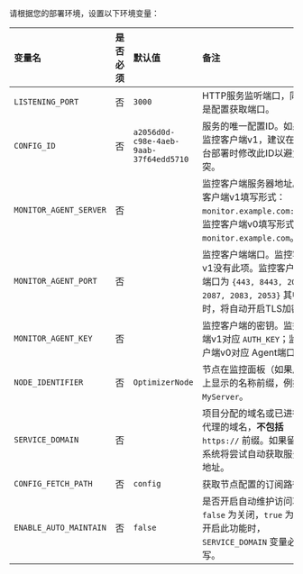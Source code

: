 

请根据您的部署环境，设置以下环境变量：

| 变量名 | 是否必须 | 默认值 | 备注 |
| :---------------- | :----- | :--- | :------------------------------------------------------------------------------------------------------------------------------------------------------------------------------------------- |
| `LISTENING_PORT`  | 否     | `3000` | HTTP服务监听端口，同时也是配置获取端口。                                                                                                                                           |
| `CONFIG_ID`       | 否     | `a2056d0d-c98e-4aeb-9aab-37f64edd5710` | 服务的唯一配置ID。如果使用监控客户端v1，建议在不同平台部署时修改此ID以避免冲突。                                                                                                       |
| `MONITOR_AGENT_SERVER` | 否     |      | 监控客户端服务器地址。监控客户端v1填写形式：`monitor.example.com:8008`；监控客户端v0填写形式：`monitor.example.com`。                                                              |
| `MONITOR_AGENT_PORT` | 否     |      | 监控客户端端口。监控客户端v1没有此项。监控客户端v0端口为 `{443, 8443, 2096, 2087, 2083, 2053}` 其中之一时，将自动开启TLS加密。                                          |
| `MONITOR_AGENT_KEY` | 否     |      | 监控客户端的密钥。监控客户端v1对应 `AUTH_KEY`；监控客户端v0对应 Agent端口。                                                                                                     |
| `NODE_IDENTIFIER` | 否     | `OptimizerNode` | 节点在监控面板（如果启用）上显示的名称前缀，例如：`MyServer`。                                                                                                       |
| `SERVICE_DOMAIN`  | 否     |      | 项目分配的域名或已进行反向代理的域名，**不包括** `https://` 前缀。如果留空，系统将尝试自动获取服务器IP地址。                                                               |
| `CONFIG_FETCH_PATH` | 否     | `config` | 获取节点配置的订阅路径。                                                                                                                                                     |
| `ENABLE_AUTO_MAINTAIN` | 否     | `false` | 是否开启自动维护访问功能。`false` 为关闭，`true` 为开启。开启此功能时，`SERVICE_DOMAIN` 变量必须填写。 |